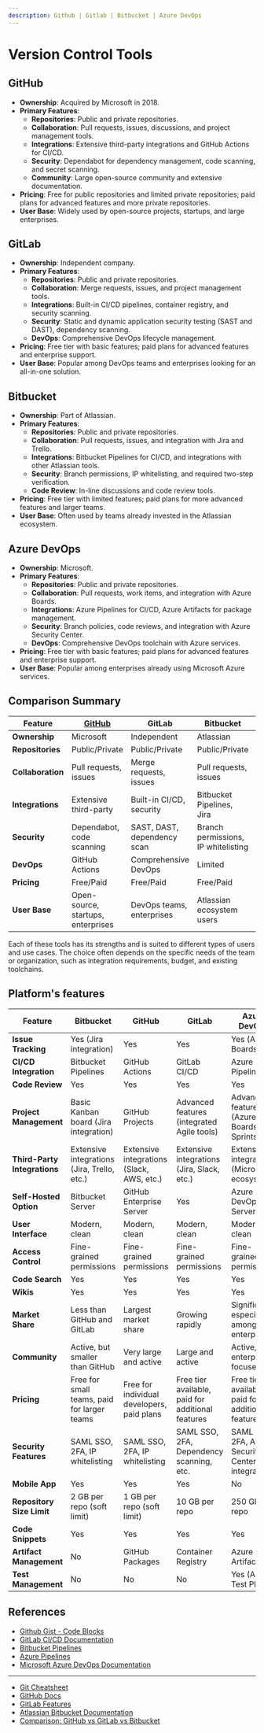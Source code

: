 ```yaml
---
description: Github | Gitlab | Bitbucket | Azure DevOps
---
```


# Version Control Tools

## **GitHub**

- **Ownership**: Acquired by Microsoft in 2018.
- **Primary Features**:
  - **Repositories**: Public and private repositories.
  - **Collaboration**: Pull requests, issues, discussions, and project management tools.
  - **Integrations**: Extensive third-party integrations and GitHub Actions for CI/CD.
  - **Security**: Dependabot for dependency management, code scanning, and secret scanning.
  - **Community**: Large open-source community and extensive documentation.
- **Pricing**: Free for public repositories and limited private repositories; paid plans for advanced features and more private repositories.
- **User Base**: Widely used by open-source projects, startups, and large enterprises.

## **GitLab**

- **Ownership**: Independent company.
- **Primary Features**:
  - **Repositories**: Public and private repositories.
  - **Collaboration**: Merge requests, issues, and project management tools.
  - **Integrations**: Built-in CI/CD pipelines, container registry, and security scanning.
  - **Security**: Static and dynamic application security testing (SAST and DAST), dependency scanning.
  - **DevOps**: Comprehensive DevOps lifecycle management.
- **Pricing**: Free tier with basic features; paid plans for advanced features and enterprise support.
- **User Base**: Popular among DevOps teams and enterprises looking for an all-in-one solution.

## **Bitbucket**

- **Ownership**: Part of Atlassian.
- **Primary Features**:
  - **Repositories**: Public and private repositories.
  - **Collaboration**: Pull requests, issues, and integration with Jira and Trello.
  - **Integrations**: Bitbucket Pipelines for CI/CD, and integrations with other Atlassian tools.
  - **Security**: Branch permissions, IP whitelisting, and required two-step verification.
  - **Code Review**: In-line discussions and code review tools.
- **Pricing**: Free tier with limited features; paid plans for more advanced features and larger teams.
- **User Base**: Often used by teams already invested in the Atlassian ecosystem.

## **Azure DevOps**

- **Ownership**: Microsoft.
- **Primary Features**:
  - **Repositories**: Public and private repositories.
  - **Collaboration**: Pull requests, work items, and integration with Azure Boards.
  - **Integrations**: Azure Pipelines for CI/CD, Azure Artifacts for package management.
  - **Security**: Branch policies, code reviews, and integration with Azure Security Center.
  - **DevOps**: Comprehensive DevOps toolchain with Azure services.
- **Pricing**: Free tier with basic features; paid plans for advanced features and enterprise support.
- **User Base**: Popular among enterprises already using Microsoft Azure services.

## Comparison Summary

| Feature           | [GitHub](https://docs.github.com/en) | GitLab                      | Bitbucket                           | Azure DevOps                           |
| ----------------- | ------------------------------------ | --------------------------- | ----------------------------------- | -------------------------------------- |
| **Ownership**     | Microsoft                            | Independent                 | Atlassian                           | Microsoft                              |
| **Repositories**  | Public/Private                       | Public/Private              | Public/Private                      | Public/Private                         |
| **Collaboration** | Pull requests, issues                | Merge requests, issues      | Pull requests, issues               | Pull requests, work items              |
| **Integrations**  | Extensive third-party                | Built-in CI/CD, security    | Bitbucket Pipelines, Jira           | Azure Pipelines, Boards                |
| **Security**      | Dependabot, code scanning            | SAST, DAST, dependency scan | Branch permissions, IP whitelisting | Branch policies, Azure Security Center |
| **DevOps**        | GitHub Actions                       | Comprehensive DevOps        | Limited                             | Comprehensive DevOps                   |
| **Pricing**       | Free/Paid                            | Free/Paid                   | Free/Paid                           | Free/Paid                              |
| **User Base**     | Open-source, startups, enterprises   | DevOps teams, enterprises   | Atlassian ecosystem users           | Azure services users                   |

Each of these tools has its strengths and is suited to different types of users and use cases. The choice often depends on the specific needs of the team or organization, such as integration requirements, budget, and existing toolchains.

## Platform's features

| Feature                      | Bitbucket                                   | GitHub                                     | GitLab                                            | Azure DevOps                                      |
| ---------------------------- | ------------------------------------------- | ------------------------------------------ | ------------------------------------------------- | ------------------------------------------------- |
| **Issue Tracking**           | Yes (Jira integration)                      | Yes                                        | Yes                                               | Yes (Azure Boards)                                |
| **CI/CD Integration**        | Bitbucket Pipelines                         | GitHub Actions                             | GitLab CI/CD                                      | Azure Pipelines                                   |
| **Code Review**              | Yes                                         | Yes                                        | Yes                                               | Yes                                               |
| **Project Management**       | Basic Kanban board (Jira integration)       | GitHub Projects                            | Advanced features (integrated Agile tools)        | Advanced features (Azure Boards, Sprints)         |
| **Third-Party Integrations** | Extensive integrations (Jira, Trello, etc.) | Extensive integrations (Slack, AWS, etc.)  | Extensive integrations (Jira, Slack, etc.)        | Extensive integrations (Microsoft ecosystem)      |
| **Self-Hosted Option**       | Bitbucket Server                            | GitHub Enterprise Server                   | Yes                                               | Azure DevOps Server                               |
| **User Interface**           | Modern, clean                               | Modern, clean                              | Modern, clean                                     | Modern, clean                                     |
| **Access Control**           | Fine-grained permissions                    | Fine-grained permissions                   | Fine-grained permissions                          | Fine-grained permissions                          |
| **Code Search**              | Yes                                         | Yes                                        | Yes                                               | Yes                                               |
| **Wikis**                    | Yes                                         | Yes                                        | Yes                                               | Yes                                               |
| **Market Share**             | Less than GitHub and GitLab                 | Largest market share                       | Growing rapidly                                   | Significant, especially among enterprises         |
| **Community**                | Active, but smaller than GitHub             | Very large and active                      | Large and active                                  | Active, enterprise-focused                        |
| **Pricing**                  | Free for small teams, paid for larger teams | Free for individual developers, paid plans | Free tier available, paid for additional features | Free tier available, paid for additional features |
| **Security Features**        | SAML SSO, 2FA, IP whitelisting              | SAML SSO, 2FA, IP whitelisting             | SAML SSO, 2FA, Dependency scanning, etc.          | SAML SSO, 2FA, Azure Security Center integration  |
| **Mobile App**               | Yes                                         | Yes                                        | Yes                                               | No                                                |
| **Repository Size Limit**    | 2 GB per repo (soft limit)                  | 1 GB per repo (soft limit)                 | 10 GB per repo                                    | 250 GB per repo                                   |
| **Code Snippets**            | Yes                                         | Yes                                        | Yes                                               | Yes                                               |
| **Artifact Management**      | No                                          | GitHub Packages                            | Container Registry                                | Azure Artifacts                                   |
| **Test Management**          | No                                          | No                                         | No                                                | Yes (Azure Test Plans)                            |

## References

- [Github Gist - Code Blocks](https://gist.github.com)
- [GitLab CI/CD Documentation](https://docs.gitlab.com/ee/ci/)
- [Bitbucket Pipelines](https://bitbucket.org/product/features/pipelines)
- [Azure Pipelines](https://azure.microsoft.com/en-us/products/devops/pipelines/)
- [Microsoft Azure DevOps Documentation](https://learn.microsoft.com/en-us/azure/devops/?view=azure-devops)

---

- [Git Cheatsheet](https://education.github.com/git-cheat-sheet-education.pdf)
- [GitHub Docs](https://docs.github.com/en)
- [GitLab Features](https://about.gitlab.com/features/)
- [Atlassian Bitbucket Documentation](https://support.atlassian.com/bitbucket-cloud/docs/)
- [Comparison: GitHub vs GitLab vs Bitbucket](https://www.g2.com/compare/github-vs-gitlab-vs-bitbucket)

